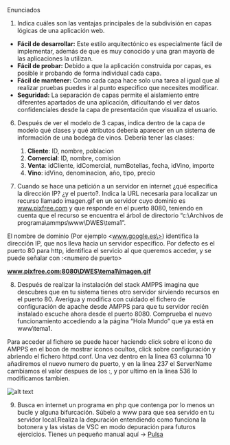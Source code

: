 Enunciados

1. Indica cuáles son las ventajas principales de la subdivisión en capas lógicas de una aplicación web.
  - **Fácil de desarrollar:** Este estilo arquitectónico es especialmente fácil de implementar, además de que es muy conocido y una gran mayoría de las aplicaciones la utilizan.
  - **Fácil de probar:** Debido a que la aplicación construida por capas, es posible ir probando de forma individual cada capa.
  - **Fácil de mantener:** Como cada capa hace solo una tarea al igual que al realizar pruebas puedes ir al punto especifico que necesites modificar.
  - **Seguridad:** La separación de capas permite el aislamiento entre diferentes apartados de una aplicación, dificultando el ver datos confidenciales desde la capa de presentación que visualiza el usuario.

6. Después de ver el modelo de 3 capas, indica dentro de la capa de modelo qué clases y qué atributos debería aparecer en un sistema de información de una bodega de vinos.
Debería tener las clases: 
   1. **Cliente**: ID, nombre, poblacion
   2. **Comercial**: ID, nombre, comision
   3. **Venta**: idCliente, idComercial, numBotellas, fecha, idVino, importe
   4. **Vino**: idVino, denominacion, año, tipo, precio

7. Cuando se hace una petición a un servidor en internet ¿qué especifica la dirección IP? ¿y el puerto?. Indica la URL necesaria para localizar un recurso llamado imagen.gif en un servidor cuyo dominio es www.pixfree.com y que responde en el puerto 8080, teniendo en cuenta que el recurso se encuentra el árbol de directorio “c:\Archivos de programa\ammps\www\DWES\tema1”.

El nombre de dominio (Por ejemplo \<www.google.es\>) identifica la dirección IP, que nos lleva hacia un servidor especifico. Por defecto es el puerto 80 para http, identifica el servicio al que queremos acceder, y se puede señalar con :\<numero de puerto\>

**www.pixfree.com:8080\DWES\tema1\imagen.gif**

8. Después de realizar la instalación del stack AMPPS imagina que descubres que en tu sistema tienes otro servidor sirviendo recursos en el puerto 80. Averigua y modifica con cuidado el fichero de configuración de apache desde AMPPS para que tu servidor recién instalado escuche ahora desde el puerto 8080. Comprueba el nuevo funcionamiento accediendo a la página “Hola Mundo” que ya está en www\tema1.

Para acceder al fichero se puede hacer haciendo click sobre el icono de AMPPS en el boon de mostrar iconos ocultos, click sobre configuración y abriendo el fichero httpd.conf.
Una vez dentro en la linea 63 columna 10 añadiremos el nuevo numero de puerto, y en la linea 237 el ServerName cambiamos el valor despues de los :, y por ultimo en la linea 536 lo modificamos tambien.

![alt text](image.png)

9. Busca en internet un programa en php que contenga por lo menos un bucle y alguna bifurcación. Súbelo a www para que sea servido en tu servidor local.Realiza la depuración entendiendo como funciona la botonera y las vistas de VSC en modo depuración para futuros ejercicios. Tienes un pequeño manual aquí -> [Pulsa](https://www.tutorialesprogramacionya.com/pythonya/detalleconcepto.php?punto=54&codigo=54&inicio=45)

